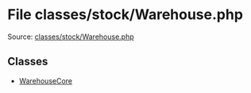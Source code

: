 File classes/stock/Warehouse.php
=========

Source: [classes/stock/Warehouse.php](https://github.com/PrestaShop/PrestaShop/blob/1.6.0.2/classes/stock/Warehouse.php)


Classes
-------

* [WarehouseCore](class.WarehouseCore.md)

